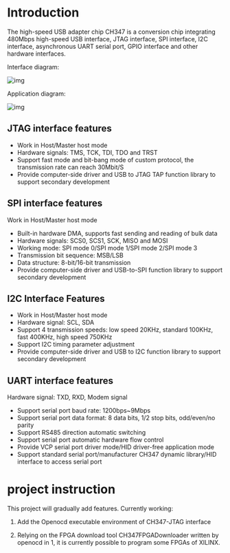 # Introduction

​The high-speed USB adapter chip CH347 is a conversion chip integrating 480Mbps high-speed USB interface, JTAG interface, SPI interface, I2C interface, asynchronous UART serial port, GPIO interface and other hardware interfaces.

Interface diagram:

![img](README.assets/6c32c76c1cff4c5aaeb09e9334cad8c7.png)

Application diagram:

![img](README.assets/e36f121404b04ae28f82a863b6036342.png)

## JTAG interface features

- Work in Host/Master host mode
- Hardware signals: TMS, TCK, TDI, TDO and TRST
- Support fast mode and bit-bang mode of custom protocol, the transmission rate can reach 30Mbit/S
- Provide computer-side driver and USB to JTAG TAP function library to support secondary development

## SPI interface features

Work in Host/Master host mode
- Built-in hardware DMA, supports fast sending and reading of bulk data
- Hardware signals: SCS0, SCS1, SCK, MISO and MOSI
- Working mode: SPI mode 0/SPI mode 1/SPI mode 2/SPI mode 3
- Transmission bit sequence: MSB/LSB
- Data structure: 8-bit/16-bit transmission
- Provide computer-side driver and USB-to-SPI function library to support secondary development

## I2C Interface Features

- Work in Host/Master host mode
- Hardware signal: SCL, SDA
- Support 4 transmission speeds: low speed 20KHz, standard 100KHz, fast 400KHz, high speed 750KHz
- Support I2C timing parameter adjustment
- Provide computer-side driver and USB to I2C function library to support secondary development

## UART interface features

Hardware signal: TXD, RXD, Modem signal
- Support serial port baud rate: 1200bps~9Mbps
- Support serial port data format: 8 data bits, 1/2 stop bits, odd/even/no parity
- Support RS485 direction automatic switching
- Support serial port automatic hardware flow control
- Provide VCP serial port driver mode/HID driver-free application mode
- Support standard serial port/manufacturer CH347 dynamic library/HID interface to access serial port

# project instruction

This project will gradually add features. Currently working:

1. Add the Openocd executable environment of CH347-JTAG interface

2. Relying on the FPGA download tool CH347FPGADownloader written by openocd in 1, it is currently possible to program some FPGAs of XILINX.

